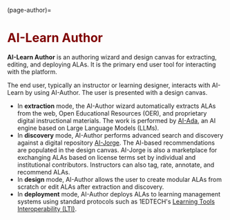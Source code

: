 (page-author)=
# <font color="maroon">AI-Learn Author</font>

**AI-Learn Author** is an authoring wizard and design canvas for extracting, editing, and deploying ALAs. It is the primary end user tool for interacting with the platform.

The end user, typically an instructor or learning designer, interacts with AI-Learn by using AI-Author. The user is presented with a design canvas.

- In **extraction** mode, the AI-Author wizard automatically extracts ALAs from the web, Open Educational Resources (OER), and proprietary digital instructional materials. The work is performed by [AI-Ada](page-ada), an AI engine based on Large Language Models (LLMs).
- In **discovery** mode, AI-Author performs advanced search and discovery against a digital repository [AI-Jorge](page-jorge). The AI-based recommendations are populated in the design canvas. AI-Jorge is also a marketplace for exchanging ALAs based on license terms set by individual and institutional contributors. Instructors can also tag, rate, annotate, and recommend ALAs.
- In **design** mode, AI-Author allows the user to create modular ALAs from scratch or edit ALAs after extraction and discovery.
- In **deployment** mode, AI-Author deploys ALAs to learning management systems using standard protocols such as 1EDTECH's [Learning Tools Interoperability (LTI)](https://www.imsglobal.org/activity/learning-tools-interoperability).